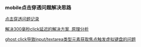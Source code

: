 ### mobile点击穿透问题解决思路

[点击穿透问题记录](http://hzxiaosheng.github.io/work/2014/09/13/click-event-300ms-delay-and-ghost-click-in-mobile-browser/)

[解决300毫秒click延迟的解决方案, 原理分析](https://developers.google.com/mobile/articles/fast_buttons?hl=de-DE.)

[ghost click导致input/textarea类型元素获取焦点触发虚拟键盘的问题](https://github.com/H5xxx/mocar/blob/master/js/widgets/FastButton.js)

<!--js事件基础、移动端响应速度、zepto事件机制、fastclick思想提升点击响应： http://www.cnblogs.com/yexiaochai/p/3462657.html -->